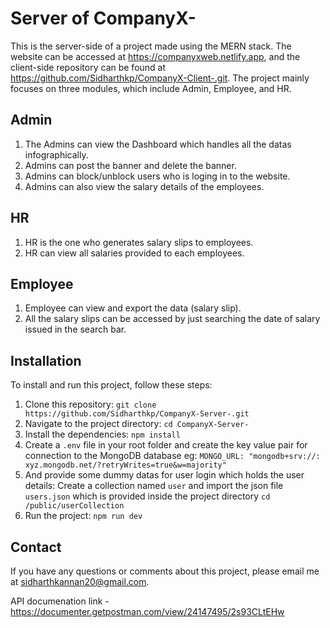 # Server of CompanyX-
This is the server-side of a project made using the MERN stack. The website can be accessed at https://companyxweb.netlify.app, and the client-side repository can be found at https://github.com/Sidharthkp/CompanyX-Client-.git. The project mainly focuses on three modules, which include Admin, Employee, and HR.

## Admin
1. The Admins can view the Dashboard which handles all the datas infographically.
2. Admins can post the banner and delete the banner.
3. Admins can block/unblock users who is loging in to the website.
4. Admins can also view the salary details of the employees.

## HR
1. HR is the one who generates salary slips to employees.
2. HR can view all salaries provided to each employees.

## Employee
1. Employee can view and export the data (salary slip).
2. All the salary slips can be accessed by just searching the date of salary issued in the search bar.

## Installation

To install and run this project, follow these steps:

1. Clone this repository: `git clone https://github.com/Sidharthkp/CompanyX-Server-.git`
2. Navigate to the project directory: `cd CompanyX-Server-`
3. Install the dependencies: `npm install`
4. Create a `.env` file in your root folder and create the key value pair for connection to the MongoDB database eg: `MONGO_URL: "mongodb+srv://: xyz.mongodb.net/?retryWrites=true&w=majority"`
5. And provide some dummy datas for user login which holds the user details:
   Create a collection named `user` and import the json file `users.json` which is provided inside the project directory `cd /public/userCollection`
7. Run the project: `npm run dev`

## Contact

If you have any questions or comments about this project, please email me at sidharthkannan20@gmail.com.

API documenation link - https://documenter.getpostman.com/view/24147495/2s93CLtEHw
